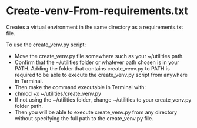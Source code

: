 # Create-venv-From-requirements.txt

Creates a virtual environment in the same directory as a requirements.txt file.

To use the create_venv.py script:
* Move the create_venv.py file somewhere such as your ~/utilities path.
* Confirm that the ~/utilities folder or whatever path chosen is in your PATH. Adding the folder that contains create_venv.py to PATH is required to be able to execute the create_venv.py script from anywhere in Terminal.
* Then make the command executable in Terminal with:
*    chmod +x ~/utilities/create_venv.py
* If not using the ~/utilities folder, change ~/utilities to your create_venv.py folder path.
* Then you will be able to execute create_venv.py from any directory without specifying the full path to the create_venv.py file.
